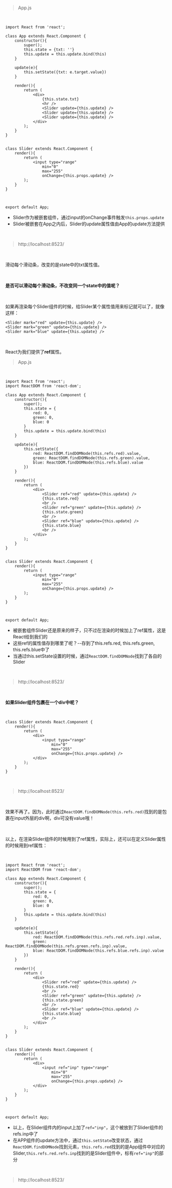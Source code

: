 <br>

> App.js

<br>

	import React from 'react';
	
	class App extends React.Component {
	    constructor(){
	        super();
	        this.state = {txt: ''}
	        this.update = this.update.bind(this)
	    }
	    
	    update(e){
	        this.setState({txt: e.target.value})
	    }
	    
	    render(){
	        return (
	            <div>
	                {this.state.txt}
	                <hr />
	                <Slider update={this.update} />
	                <Slider update={this.update} />
	                <Slider update={this.update} />
	            </div>
	        );
	    }
	}
	
	
	class Slider extends React.Component {
	    render(){
	        return (
	            <input type="range"
	                min="0"
	                max="255"
	                onChange={this.props.update} />
	        );
	    }
	}
	
	
	
	export default App;

- Slider作为被嵌套组件，通过input的onChange事件触发`this.props.update`
- Slider被嵌套在App之内后，Slider的update属性值由App的update方法提供

<br>

> http://localhost:8523/

<br>

滑动每个滑动条，改变的是state中的txt属性值。

<br>

**是否可以滑动每个滑动条，不改变同一个state中的值呢？**

<br>

如果再渲染每个Slider组件的时候，给Slider某个属性值用来标记就可以了，就像这样：

	<Slider mark="red" update={this.update} />
	<Slider mark="green" update={this.update} />
	<Slider mark="blue" update={this.update} />

<br>

React为我们提供了**ref**属性。

> App.js

<br>

	import React from 'react';
	import ReactDOM from 'react-dom';
	
	class App extends React.Component {
	    constructor(){
	        super();
	        this.state = {
	            red: 0,
	            green: 0,
	            blue: 0
	        }
	        this.update = this.update.bind(this)
	    }
	    
	    update(e){
	        this.setState({
	            red: ReactDOM.findDOMNode(this.refs.red).value,
	            green: ReactDOM.findDOMNode(this.refs.green).value,
	            blue: ReactDOM.findDOMNode(this.refs.blue).value
	        })
	    }
	    
	    render(){
	        return (
	            <div>
	                <Slider ref="red" update={this.update} />
	                {this.state.red}
	                <br />
	                <Slider ref="green" update={this.update} />
	                {this.state.green}
	                <br />
	                <Slider ref="blue" update={this.update} />
	                {this.state.blue}
	                <br />
	            </div>
	        );
	    }
	}
	
	
	class Slider extends React.Component {
	    render(){
	        return (
	            <input type="range"
	                min="0"
	                max="255"
	                onChange={this.props.update} />
	        );
	    }
	}
	
	
	
	export default App;

- 被嵌套组件Slider还是原来的样子，只不过在渲染的时候加上了ref属性，这是React给到我们的
- 这些ref的属性值存到哪里了呢？--存到了this.refs.red, this.refs.green, this.refs.blue中了
- 当通过this.setState设置的时候，通过`ReactDOM.findDOMNode`找到了各自的Slider

<br>

> http://localhost:8523/

<br>

**如果Slider组件包裹在一个div中呢？**

<br>

	class Slider extends React.Component {
	    render(){
	        return (
	            <div>
	                <input type="range"
	                    min="0"
	                    max="255"
	                    onChange={this.props.update} />
	            </div>
	        );
	    }
	}

<br>

> http://localhost:8523/

<br>

效果不再了。因为，此时通过`ReactDOM.findDOMNode(this.refs.red)`找到的是包裹在input外层的div啊，div可没有value哦！

<br>

以上，在渲染Slider组件的时候用到了ref属性，实际上，还可以在定义Slider属性的时候用到ref属性：

<br>

	import React from 'react';
	import ReactDOM from 'react-dom';
	
	class App extends React.Component {
	    constructor(){
	        super();
	        this.state = {
	            red: 0,
	            green: 0,
	            blue: 0
	        }
	        this.update = this.update.bind(this)
	    }
	    
	    update(e){
	        this.setState({
	            red: ReactDOM.findDOMNode(this.refs.red.refs.inp).value,
	            green: ReactDOM.findDOMNode(this.refs.green.refs.inp).value,
	            blue: ReactDOM.findDOMNode(this.refs.blue.refs.inp).value
	        })
	    }
	    
	    render(){
	        return (
	            <div>
	                <Slider ref="red" update={this.update} />
	                {this.state.red}
	                <br />
	                <Slider ref="green" update={this.update} />
	                {this.state.green}
	                <br />
	                <Slider ref="blue" update={this.update} />
	                {this.state.blue}
	                <br />
	            </div>
	        );
	    }
	}
	
	
	class Slider extends React.Component {
	    render(){
	        return (
	            <div>
	                <input ref="inp" type="range"
	                    min="0"
	                    max="255"
	                    onChange={this.props.update} />
	            </div>
	        );
	    }
	}
	
	
	
	export default App;

- 以上，在Slider组件内的input上加了`ref="inp"`，这个被放到了Slider组件的refs.inp中了
- 在APP组件的update方法中，通过`this.setState`改变状态，通过`ReactDOM.findDOMNode`找到元素，`this.refs.red`找到的是App组件中对应的Slider,`this.refs.red.refs.inp`找到的是Slider组件中，标有`ref="inp"`的部分

<br>

> http://localhost:8523/

<br>